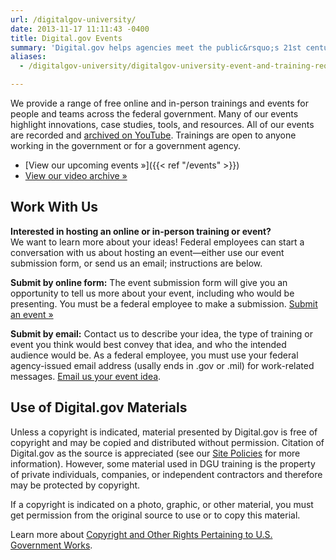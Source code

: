 ```yaml
---
url: /digitalgov-university/
date: 2013-11-17 11:11:43 -0400
title: Digital.gov Events
summary: 'Digital.gov helps agencies meet the public&rsquo;s 21st century digital expectations by providing a platform for federal agencies to share innovations, offer case-studies, host summits and workshops, and connect with each other.'
aliases:
  - /digitalgov-university/digitalgov-university-event-and-training-request-form/

---
```


We provide a range of free online and in-person trainings and events for people and teams across the federal government. Many of our events highlight innovations, case studies, tools, and resources. All of our events are recorded and [archived on YouTube](https://youtube.com/@DigitalGov). Trainings are open to anyone working in the government or for a government agency.

- [View our upcoming events »]({{< ref "/events" >}})
- [View our video archive »](https://youtube.com/@DigitalGov)

## Work With Us

**Interested in hosting an online or in-person training or event?**<br />
We want to learn more about your ideas! Federal employees can start a conversation with us about hosting an event&mdash;either use our event submission form, or send us an email; instructions are below.

**Submit by online form:** The event submission form will give you an opportunity to tell us more about your event, including who would be presenting. You must be a federal employee to make a submission. [Submit an event »](https://feedback.gsa.gov/jfe/form/SV_1MS3YC4dieV8WQm)

**Submit by email:** Contact us to describe your idea, the type of training or event you think would best convey that idea, and who the intended audience would be. As a federal employee, you must use your federal agency-issued email address (usally ends in .gov or .mil) for work-related messages. [Email us your event idea](mailto:digitalgovu@gsa.gov?subject=Event%20Training%20Idea).

## Use of Digital.gov Materials

Unless a copyright is indicated, material presented by Digital.gov is free of copyright and may be copied and distributed without permission. Citation of Digital.gov as the source is appreciated (see our [Site Policies](https://digital.gov/policies/) for more information). However, some material used in DGU training is the property of private individuals, companies, or independent contractors and therefore may be protected by copyright.

If a copyright is indicated on a photo, graphic, or other material, you must get permission from the original source to use or to copy this material.

Learn more about [Copyright and Other Rights Pertaining to U.S. Government Works](http://www.usa.gov/copyright.shtml).
